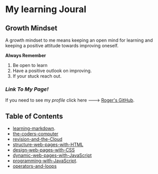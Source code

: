# My learning Joural

## Growth Mindset
A growth mindset to me means keeping an open mind for learning and keeping a positive attitude towards improving oneself.

**Always Remember**
1. Be open to learn
2. Have a positive outlook on improving.
3. If your stuck reach out.

### ***Link To My Page!***
If you need to see my *profile* click here ---> [Roger's GitHub](https://github.com/RogerMReyes).

## Table of Contents

- [learning-markdown](https://rogermreyes.github.io/reading-notes/learning-markdown).  
- [the-coders-computer](https://rogermreyes.github.io/reading-notes/the-coders-computer) 
- [revision-and-the-Cloud](https://rogermreyes.github.io/reading-notes/revisions-and-the-Cloud)
- [structure-web-pages-with-HTML](https://rogermreyes.github.io/reading-notes/structure-web-pages-with-HTML)
- [design-web-pages-with-CSS](https://rogermreyes.github.io/reading-notes/design-web-pages-with-CSS)
- [dynamic-web-pages-with-JavaScript](https://rogermreyes.github.io/reading-notes/dynamic-web-pages-with-JavaScript)
- [programming-with-JavaScript](https://rogermreyes.github.io/reading-notes/programming-with-JavaScript).  
- [operators-and-loops](https://rogermreyes.github.io/reading-notes/operators-and-loops)
